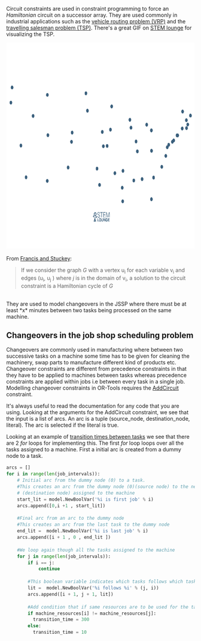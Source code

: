 Circuit constraints are used in constraint programming to force an *Hamiltonian* circuit on a successor array. They are used commonly in industrial applications such as the [vehicle routing problem (VRP)](https://en.wikipedia.org/wiki/Vehicle_routing_problem) and
the [travelling salesman problem (TSP)](https://en.wikipedia.org/wiki/Travelling_salesman_problem). There's a great GIF on [STEM lounge](https://stemlounge.com/animated-algorithms-for-the-traveling-salesman-problem/) for visualizing the TSP.

<img src="/assets/tsp_nearest_neighbor.gif" width="1000" height="550" />
<br>

From [Francis and Stuckey](https://people.eng.unimelb.edu.au/pstuckey/circuit/):<br>
>If we consider the graph *G* with a vertex u<sub>i</sub> for each variable v<sub>i</sub> and edges (u<sub>i</sub>, u<sub>j</sub> ) where *j* is in the domain of v<sub>i</sub>, a solution to the circuit constraint is a Hamiltonian cycle of *G* <br>
<br>
They are used to model changeovers in the JSSP where there must be at least *x* minutes between two tasks being processed on the same machine. <br>

## Changeovers in the job shop scheduling problem
Changeovers are commonly used in manufacturing where between two successive tasks on a machine some time has to be given for cleaning the machinery, swap parts to manufacture different kind of products etc. <br>
Changeover constraints are different from precedence constraints in that they have to be applied to machines between tasks whereas precedence constraints are applied within jobs i.e between every task in a single job. 
Modelling changeover constraints in OR-Tools requires the [AddCircuit](https://developers.google.com/optimization/reference/python/sat/python/cp_model#addcircuit) constraint.

It's always useful to read the documentation for any code that you are using. Looking at the arguments for the AddCircuit constraint, we see that the input is a list of arcs. An arc is a tuple (source_node, destination_node, literal). The arc is selected if the literal is true.  <br>

Looking at an example of [transition times between tasks](https://github.com/google/or-tools/blob/stable/examples/python/jobshop_ft06_distance_sat.py) we see that there are 2 *for* loops for implementing this. The first *for* loop loops over all the tasks assigned to a machine. First a initial arc is created from a dummy node to a task.  

```python
arcs = []
for i in range(len(job_intervals)):
    # Initial arc from the dummy node (0) to a task.
    #This creates an arc from the dummy node (0)(source node) to the next task 
    # (destination node) assigned to the machine  
    start_lit = model.NewBoolVar('%i is first job' % i)
    arcs.append([0,i +1 , start_lit])

    #Final arc from an arc to the dummy node
    #This creates an arc from the last task to the dummy node
    end_lit =  model.NewBoolVar('%i is last job' % i)
    arcs.append([i + 1 , 0 , end_lit ])

    #We loop again though all the tasks assigned to the machine
    for j in range(len(job_intervals)):
        if i == j:
            continue

        #This boolean variable indicates which tasks follows which task
        lit =  model.NewBoolVar('%i follows %i' % (j, i))
        arcs.append([i + 1, j + 1, lit])
        
        #Add condition that if same resources are to be used for the task then block 300 minutes for cleaning
        if machine_resources[i] != machine_resources[j]:
          transition_time = 300
        else:
          transition_time = 10
      
```
